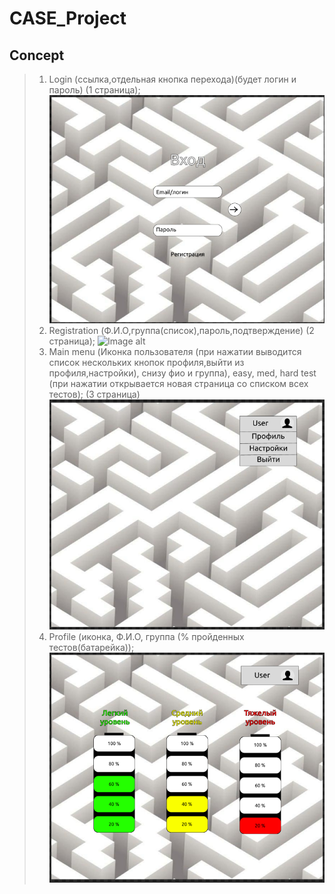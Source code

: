 # CASE_Project

## Concept
> 1) Login (ссылка,отдельная кнопка перехода)(будет логин и пароль) (1 страница);
> ![Image alt](https://github.com/RageHaker/CASE_Project/blob/main/Conсept/Login.png)
> 2) Registration (Ф.И.О,группа(список),пароль,подтверждение) (2 страница);
> ![Image alt](https://github.com/RageHaker/CASE_Project/blob/main/Conсept/Registration.png)
> 3) Main menu (Иконка пользователя (при нажатии выводится список нескольких кнопок профиля,выйти из профиля,настройки), снизу фио и группа), easy, med, hard test (при нажатии открывается новая страница со списком всех тестов); (3 страница)
> ![Image alt](https://github.com/RageHaker/CASE_Project/blob/main/Conсept/MainScreen.png)
> 4) Profile (иконка, Ф.И.О, группа (% пройденных тестов(батарейка));
> ![Image alt](https://github.com/RageHaker/CASE_Project/blob/main/Conсept/Profile.png)
